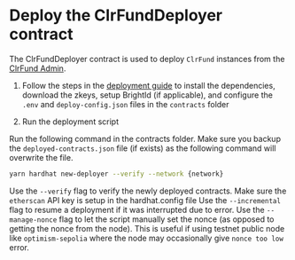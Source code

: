 # Deploy the ClrFundDeployer contract

The ClrFundDeployer contract is used to deploy `ClrFund` instances from the [ClrFund Admin](https://github.com/clrfund/clrfund-admin).

1. Follow the steps in the [deployment guide](./deployment.md) to install the dependencies, download the zkeys, setup BrightId (if applicable), and configure the `.env` and `deploy-config.json` files in the `contracts` folder

2. Run the deployment script

Run the following command in the contracts folder. Make sure you backup the `deployed-contracts.json` file (if exists) as the following command will overwrite the file.

```sh
yarn hardhat new-deployer --verify --network {network}
```

Use the `--verify` flag to verify the newly deployed contracts. Make sure the `etherscan` API key is setup in the hardhat.config file
Use the `--incremental` flag to resume a deployment if it was interrupted due to error.
Use the `--manage-nonce` flag to let the script manually set the nonce (as opposed to getting the nonce from the node).  This is useful if using testnet public node like `optimism-sepolia` where the node may occasionally give `nonce too low` error.

